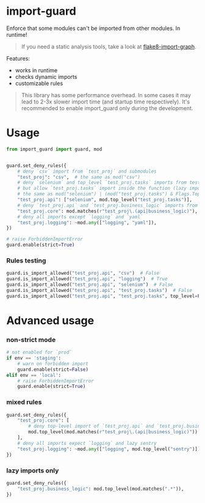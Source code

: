 # import-guard

Enforce that some modules can't be imported from other modules. In runtime!

> If you need a static analysis tools, take a look at [flake8-import-graph](https://pypi.org/project/flake8-import-graph/).

Features:

- works in runtime
- checks dynamic imports
- customizable rules

> This library has some performance overhead.
> In some cases it may lead to 2-3x slower import time (and startup time respectively).
> It's recommended to enable import_guard only during the development.

# Usage

```python
from import_guard import guard, mod


guard.set_deny_rules({
    # deny `csv` import from `test_proj` and submodules
    "test_proj": "csv",  # the same as mod("csv")
    # deny `selenium` and top_level `test_proj.tasks` imports from test_proj.api
    # but allow `test_proj.tasks` import inside the function (lazy import)
    # the same as mod("selenium") | (mod("test_proj.tasks") & Flags.TopLevel)
    "test_proj.api": ["selenium", mod.top_level("test_proj.tasks")],
    # deny `test_proj.api` and `test_proj.business_logic` imports from `test_proj.core`
    "test_proj.core": mod.matches(r"test_proj\.(api|business_logic)"),
    # deny all imports except `logging` and `yaml`
    "test_proj.logging": ~mod.any(["logging", "yaml"]),
})

# raise ForbiddenImportError
guard.enable(strict=True)
```

### Rules testing

```python
guard.is_import_allowed("test_proj.api", "csv")  # False
guard.is_import_allowed("test_proj.api", "logging")  # True
guard.is_import_allowed("test_proj.api", "selenium")  # False
guard.is_import_allowed("test_proj.api", "test_proj.tasks")  # False
guard.is_import_allowed("test_proj.api", "test_proj.tasks", top_level=False)  # True
```

# Advanced usage

### non-strict mode

```python
# not enabled for `prod`
if env == 'staging':
    # warn on forbidden import
    guard.enable(strict=False)
elif env == 'local':
    # raise ForbiddenImportError
    guard.enable(strict=True)
```

### mixed rules

```python
guard.set_deny_rules({
    "test_proj.core": [
        # deny top-level import of `test_proj.api` and `test_proj.business_logic`
        mod.top_level(mod.matches(r"test_proj\.(api|business_logic)"))
    ],
    # deny all imports expect `logging` and lazy sentry
    "test_proj.logging": ~mod.any(["logging", mod.top_level("sentry")]),
})
```

### lazy imports only

```python
guard.set_deny_rules({
    "test_proj.business_logic": mod.top_level(mod.matches(".*")),
})
```
